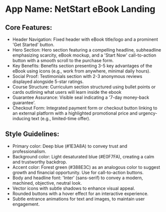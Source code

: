# **App Name**: NetStart eBook Landing

## Core Features:

- Header Navigation: Fixed header with eBook title/logo and a prominent 'Get Started' button.
- Hero Section: Hero section featuring a compelling headline, subheadline emphasizing scarcity, eBook mockup, and a 'Start Now' call-to-action button with a smooth scroll to the purchase form.
- Key Benefits: Benefits section presenting 3-5 key advantages of the eBook using icons (e.g., work from anywhere, minimal daily hours).
- Social Proof: Testimonials section with 2-3 anonymous reviews displayed alongside 5-star ratings.
- Course Structure: Curriculum section structured using bullet points or cards outlining what users will learn inside the ebook
- Guarantee Assurance: Visible seal indicating a '7-day money-back guarantee'.
- Checkout Form: Integrated payment form or checkout button linking to an external platform with a highlighted promotional price and urgency-inducing text (e.g., limited-time offer).

## Style Guidelines:

- Primary color: Deep blue (#1E3A8A) to convey trust and professionalism.
- Background color: Light desaturated blue (#E0F7FA), creating a calm and trustworthy backdrop.
- Accent color: Forest green (#388E3C) as an analogous color to suggest growth and financial opportunity. Use for call-to-action buttons.
- Body and headline font: 'Inter' (sans-serif) to convey a modern, machined, objective, neutral look.
- Vector icons with subtle shadows to enhance visual appeal.
- Rounded buttons with a hover effect for an interactive experience.
- Subtle entrance animations for text and images, to maintain user engagement.